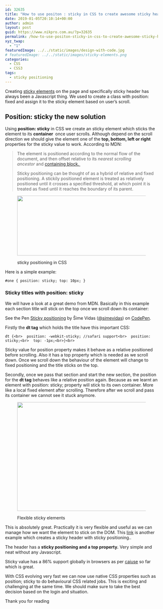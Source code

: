 ```yaml
---
id: 32635
title: "How to use positon : sticky in CSS to create awesome sticky header and flexible sticky elements without Javascript"
date: 2019-01-05T20:10:14+00:00
author: admin
layout: post
guid: https://www.nikpro.com.au/?p=32635
permalink: /how-to-use-positon-sticky-in-css-to-create-awesome-sticky-header-and-flexible-sticky-elements-without-javascript/
xyz_twap:
  - "1"
featuredImage: ../../static/images/design-with-code.jpg
# featuredImage: ../../static/images/sticky-elements.png
categories:
  - CSS
  - CSS3
tags:
  - sticky positioning
---
```


Creating [sticky elements](https://www.nikpro.com.au/create-modern-sticky-footer-using-css-grid-and-flexbox-and-calc-function/) on the page and specifically sticky header has always been a Javascript thing. We used to create a class with position: fixed and assign it to the sticky element based on user&#8217;s scroll.

## Position: sticky the new solution

Using **position: sticky** in CSS we create an sticky element which sticks the element to its **container&nbsp;** once user scrolls. Although depend on the scroll direction we should give the element one of the **top, bottom, left or right** properties for the sticky value to work. According to MDN:

<blockquote class="wp-block-quote">
  <p>
    The element is positioned according to the normal flow of the document, and then offset relative to its<em>&nbsp;nearest scrolling ancestor</em>&nbsp;and&nbsp;<a href="https://developer.mozilla.org/en-US/docs/Web/CSS/All_About_The_Containing_Block" target="_blank" rel="noreferrer noopener" aria-label="containing block.&nbsp; (opens in a new tab)">containing block.&nbsp;</a>
  </p>
  
  <p>
    Sticky positioning can be thought of as a hybrid of relative and fixed positioning. A stickily positioned element is treated as relatively positioned until it crosses a specified threshold, at which point it is treated as fixed until it reaches the boundary of its parent.&nbsp;
  </p>
</blockquote><figure class="wp-block-image is-resized">

<img src="https://www.nikpro.com.austickr.png" alt="" class="wp-image-32636" width="594" height="197" srcset="https://testgatsby.localstickr.png 389w, https://testgatsby.localstickr-300x99.png 300w" sizes="(max-width: 594px) 100vw, 594px" /> <figcaption>sticky positioning in CSS</figcaption></figure>

Here is a simple example:

```
#one { position: sticky; top: 10px; }
```


### Sticky titles with position: sticky

We will have a look at a great demo from MDN. Basically in this example each section title will stick on the top once we scroll down its container:

<p data-height="500" data-theme-id="0" data-slug-hash="JbdJRZ" data-default-tab="html,result" data-user="simevidas" data-pen-title="Sticky positioning" class="codepen">
  See the Pen <a href="https://codepen.io/simevidas/pen/JbdJRZ/">Sticky positioning</a> by Šime Vidas (<a href="https://codepen.io/simevidas">@simevidas</a>) on <a href="https://codepen.io">CodePen</a>.
</p>

Firstly the **dt tag** which holds the title have this important CSS:

```
dt {<br>  position: -webkit-sticky; //safari support<br>  position: sticky;<br>  top: -1px;<br>}<br>
```


Sticky value for position property makes it behave as a relative positioned before scrolling. Also it has a top property which is needed as we scroll down. Once we scroll down the behaviour of the element will change to fixed positioning and the title sticks on the top.

Secondly, once we pass that section and start the new section, the position for the **dt tag** behaves like a relative position again. Because as we learnt an element with position: sticky; property will stick to its own container. More like a local fixed element after scrolling. Therefore after we scroll and pass its container we cannot see it stuck anymore. <figure class="wp-block-image is-resized">

<img src="https://www.nikpro.com.austicky-creative-way.png" alt="" class="wp-image-32638" width="597" height="358" /> <figcaption>Flexible sticky elements</figcaption></figure>

This is absolutely great. Practically it is very flexible and useful as we can manage how we want the element to stick on the DOM. This <a rel="noreferrer noopener" aria-label="link (opens in a new tab)" href="https://www.w3schools.com/howto/tryit.asp?filename=tryhow_css_sticky_element" target="_blank">link</a> is another example which creates a sticky header with sticky positioning..

The header has a **sticky positioning and a top property.** Very simple and neat without any Javascript.

Sticky value has a 86% support globally in browsers as per <a href="https://caniuse.com/#feat=css-sticky" target="_blank" rel="noreferrer noopener" aria-label="caiuse (opens in a new tab)">caiuse</a> so far which is great.

With CSS evolving very fast we can now use native CSS properties such as position; sticky to do behavioural CSS related jobs. This is exciting and challenging at the same time. We should make sure to take the best decision based on the login and situation.

Thank you for reading
